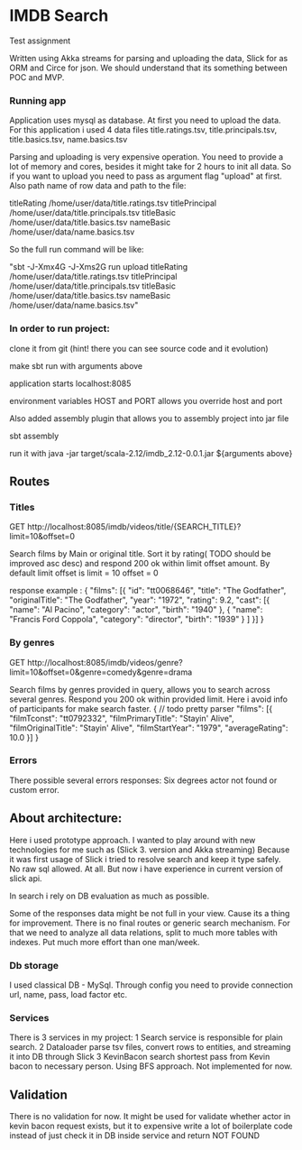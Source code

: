 # IMDB Search

Test assignment

Written using Akka streams for parsing and uploading the data, Slick for as ORM and Circe for json.
We should understand that its something between POC and MVP.

### Running app
Application uses mysql as database.
At first you need to upload the data. For this application i used 4 data files
title.ratings.tsv, title.principals.tsv, title.basics.tsv, name.basics.tsv

Parsing and uploading is very expensive operation. You need to provide a lot of memory and cores, besides it might take for 2 hours to init all data.
So if you want to upload you need to pass as argument flag "upload" at first.
Also path name of row data and path to the file:

titleRating     /home/user/data/title.ratings.tsv
titlePrincipal  /home/user/data/title.principals.tsv
titleBasic      /home/user/data/title.basics.tsv
nameBasic       /home/user/data/name.basics.tsv

So the full run command will be like:

"sbt -J-Xmx4G -J-Xms2G run upload titleRating /home/user/data/title.ratings.tsv titlePrincipal /home/user/data/title.principals.tsv titleBasic /home/user/data/title.basics.tsv nameBasic /home/user/data/name.basics.tsv"

### In order to run project:

clone it from git (hint! there you can see source code and it evolution)

make sbt run with arguments above

application starts localhost:8085 

environment variables HOST and PORT allows you override host and port

Also added assembly plugin that allows you to assembly project into jar file

sbt assembly

run it with java -jar target/scala-2.12/imdb_2.12-0.0.1.jar ${arguments above}

## Routes
### Titles
GET http://localhost:8085/imdb/videos/title/{SEARCH_TITLE}?limit=10&offset=0

Search films by Main or original title. Sort it by rating( TODO should be improved asc desc) and respond 200 ok within limit offset amount. 
By default limit offset is limit = 10 offset = 0

response example :
{
	"films": [{
		"id": "tt0068646",
		"title": "The Godfather",
		"originalTitle": "The Godfather",
		"year": "1972",
		"rating": 9.2,
		"cast": [{
				"name": "Al Pacino",
				"category": "actor",
				"birth": "1940"
			},
			{
				"name": "Francis Ford Coppola",
				"category": "director",
				"birth": "1939"
			}
		]
	}]
}

### By genres
GET http://localhost:8085/imdb/videos/genre?limit=10&offset=0&genre=comedy&genre=drama

Search films by genres provided in query, allows you to search across several genres.
Respond you 200 ok within provided limit.
Here i avoid info of participants for make search faster.
{
// todo pretty parser
	"films": [{
            "filmTconst": "tt0792332",
            "filmPrimaryTitle": "Stayin' Alive",
            "filmOriginalTitle": "Stayin' Alive",
            "filmStartYear": "1979",
            "averageRating": 10.0
	}]
}


### Errors
There possible several errors responses: 
Six degrees actor not found or custom error.

## About architecture:

Here i used prototype approach. I wanted to play around with new technologies for me such as (Slick 3. version and Akka streaming)
Because it was first usage of Slick i tried to resolve search and keep it type safely. No raw sql allowed. At all. But now i have experience in current version of slick api.

In search i rely on DB evaluation as much as possible.

Some of the responses data might be not full in your view. Cause its a thing for improvement.
There is no final routes or generic search mechanism. For that we need to analyze all data relations, split to much more tables with indexes. Put much more effort than one man/week.

### Db storage
I used classical DB - MySql. Through config you need to provide connection url, name, pass, load factor etc.

### Services
There is 3 services in my project:
1 Search service is responsible for plain search.
2 Dataloader parse tsv files, convert rows to entities, and streaming it into DB through Slick 
3 KevinBacon search shortest pass from Kevin bacon to necessary person. Using BFS approach. Not implemented for now.

## Validation
There is no validation for now. It might be used for validate whether actor in kevin bacon request exists, but it to expensive write a lot of boilerplate code instead of just check it in DB inside service and return NOT FOUND  